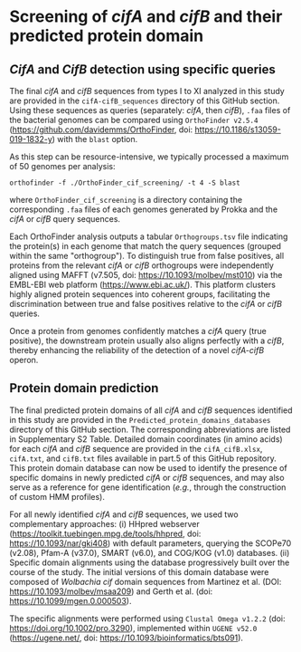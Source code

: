# Screening of *cifA* and *cifB* and their predicted protein domain 

## *CifA* and *CifB* detection using specific queries

The final *cifA* and *cifB* sequences from types I to XI analyzed in this study are provided in the `cifA-cifB_sequences` directory of this GitHub section. Using these sequences as queries (separately: *cifA*, then *cifB*), `.faa` files of the bacterial genomes can be compared using `OrthoFinder v2.5.4` (<https://github.com/davidemms/OrthoFinder>, doi: <https://10.1186/s13059-019-1832-y>) with the `blast` option. 

As this step can be resource-intensive, we typically processed a maximum of 50 genomes per analysis:

```
orthofinder -f ./OrthoFinder_cif_screening/ -t 4 -S blast 
```
where `OrthoFinder_cif_screening` is a directory containing the corresponding `.faa` files of each genomes generated by Prokka and the *cifA* or *cifB* query sequences.

Each OrthoFinder analysis outputs a tabular `Orthogroups.tsv` file indicating the protein(s) in each genome that match the query sequences (grouped within the same "orthogroup"). To distinguish true from false positives, all proteins from the relevant *cifA* or *cifB* orthogroups were independently aligned using MAFFT (v7.505, doi: <https://10.1093/molbev/mst010>) via the EMBL-EBI web platform (<https://www.ebi.ac.uk/>). This platform clusters highly aligned protein sequences into coherent groups, facilitating the discrimination between true and false positives relative to the *cifA* or *cifB* queries.

Once a protein from genomes confidently matches a *cifA* query (true positive), the downstream protein usually also aligns perfectly with a *cifB*, thereby enhancing the reliability of the detection of a novel *cifA-cifB* operon.


## Protein domain prediction

The final predicted protein domains of all *cifA* and *cifB* sequences identified in this study are provided in the `Predicted_protein_domains_databases` directory of this GitHub section. The corresponding abbreviations are listed in Supplementary S2 Table. Detailed domain coordinates (in amino acids) for each *cifA* and *cifB* sequence are provided in the `cifA_cifB.xlsx`, `cifA.txt`, and `cifB.txt` files available in part.5 of this GitHub repository.
This protein domain database can now be used to identify the presence of specific domains in newly predicted *cifA* or *cifB* sequences, and may also serve as a reference for gene identification (*e.g.*, through the construction of custom HMM profiles).

For all newly identified *cifA* and *cifB* sequences, we used two complementary approaches:
(i) HHpred webserver (<https://toolkit.tuebingen.mpg.de/tools/hhpred>, doi: <https://10.1093/nar/gki408>) with default parameters, querying the SCOPe70 (v2.08), Pfam-A (v37.0), SMART (v6.0), and COG/KOG (v1.0) databases.
(ii) Specific domain alignments using the database progressively built over the course of the study. The initial versions of this domain database were composed of *Wolbachia* *cif* domain sequences from Martinez et al. (DOI: <https://10.1093/molbev/msaa209>) and Gerth et al. (doi: <https://10.1099/mgen.0.000503>).

The specific alignments were performed using `Clustal Omega v1.2.2` (doi: <https://doi.org/10.1002/pro.3290>), implemented within `UGENE v52.0` (<https://ugene.net/>, doi: <https://10.1093/bioinformatics/bts091>).
